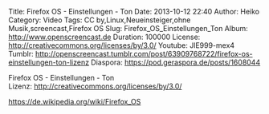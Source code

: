 Title: Firefox OS - Einstellungen - Ton
Date: 2013-10-12 22:40
Author: Heiko
Category: Video
Tags: CC by,Linux,Neueinsteiger,ohne Musik,screencast,Firefox OS
Slug: Firefox_OS_Einstellungen_Ton
Album: http://www.openscreencast.de
Duration: 100000
License: http://creativecommons.org/licenses/by/3.0/
Youtube: JlE999-mex4
Tumblr: http://openscreencast.tumblr.com/post/63909768722/firefox-os-einstellungen-ton-lizenz
Diaspora: https://pod.geraspora.de/posts/1608044

Firefox OS - Einstellungen - Ton  
Lizenz: <http://creativecommons.org/licenses/by/3.0/>  
  
<https://de.wikipedia.org/wiki/Firefox_OS>

